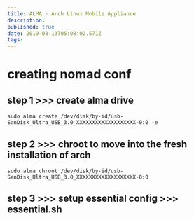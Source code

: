 ```yaml
---
title: ALMA - Arch Linux Mobile Appliance
description: 
published: true
date: 2019-08-13T05:08:02.571Z
tags: 
---
```


# creating nomad conf

## step 1 >>> create alma drive

```
sudo alma create /dev/disk/by-id/usb-SanDisk_Ultra_USB_3.0_XXXXXXXXXXXXXXXXXXX-0:0 -e
```

## step 2 >>> chroot to move into the fresh installation of arch

```
sudo alma chroot /dev/disk/by-id/usb-SanDisk_Ultra_USB_3.0_XXXXXXXXXXXXXXXXXXX-0:0
```

## step 3 >>> setup essential config >>> essential.sh

```

```
